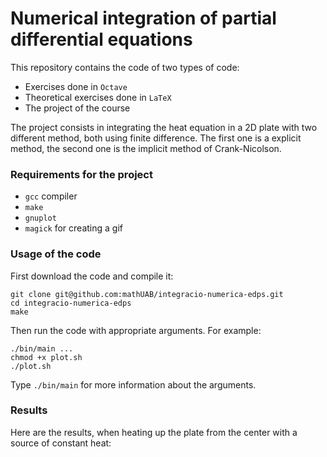 # Numerical integration of partial differential equations

This repository contains the code of two types of code:

- Exercises done in `Octave`
- Theoretical exercises done in `LaTeX`
- The project of the course

The project consists in integrating the heat equation in a 2D plate with two different method, both using finite difference. The first one is a explicit method, the second one is the implicit method of Crank-Nicolson.

### Requirements for the project

- `gcc` compiler
- `make`
- `gnuplot`
- `magick` for creating a gif

### Usage of the code

First download the code and compile it:

```
git clone git@github.com:mathUAB/integracio-numerica-edps.git
cd integracio-numerica-edps
make
```

Then run the code with appropriate arguments. For example:

```
./bin/main ...
chmod +x plot.sh
./plot.sh
```

Type `./bin/main` for more information about the arguments.

### Results

Here are the results, when heating up the plate from the center with a source of constant heat:
